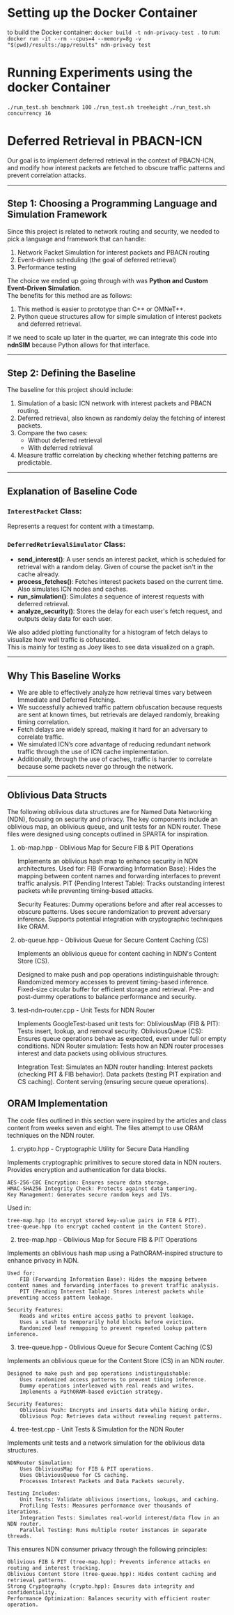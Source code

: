 # Setting up the Docker Container

to build the Docker container:   `docker build -t ndn-privacy-test .`
to run:     `docker run -it --rm --cpus=4 --memory=8g -v "$(pwd)/results:/app/results" ndn-privacy test`

# Running Experiments using the docker Container

`./run_test.sh benchmark 100`
`./run_test.sh treeheight`
`./run_test.sh concurrency 16`


# Deferred Retrieval in PBACN-ICN

Our goal is to implement deferred retrieval in the context of PBACN-ICN, and modify how interest packets are fetched to obscure traffic patterns and prevent correlation attacks.

---

## Step 1: Choosing a Programming Language and Simulation Framework

Since this project is related to network routing and security, we needed to pick a language and framework that can handle:
1. Network Packet Simulation for interest packets and PBACN routing
2. Event-driven scheduling (the goal of deferred retrieval)
3. Performance testing

The choice we ended up going through with was **Python and Custom Event-Driven Simulation**.  
The benefits for this method are as follows:
1. This method is easier to prototype than C++ or OMNeT++.
2. Python queue structures allow for simple simulation of interest packets and deferred retrieval.

If we need to scale up later in the quarter, we can integrate this code into **ndnSIM** because Python allows for that interface.

---

## Step 2: Defining the Baseline

The baseline for this project should include:
1. Simulation of a basic ICN network with interest packets and PBACN routing.
2. Deferred retrieval, also known as randomly delay the fetching of interest packets.
3. Compare the two cases:
   - Without deferred retrieval
   - With deferred retrieval
4. Measure traffic correlation by checking whether fetching patterns are predictable.

---

## Explanation of Baseline Code

### `InterestPacket` Class:
Represents a request for content with a timestamp.

### `DeferredRetrievalSimulator` Class:
- **send_interest()**: A user sends an interest packet, which is scheduled for retrieval with a random delay. Given of course the packet isn't in the cache already.
- **process_fetches()**: Fetches interest packets based on the current time. Also simulates ICN nodes and caches.
- **run_simulation()**: Simulates a sequence of interest requests with deferred retrieval.
- **analyze_security()**: Stores the delay for each user's fetch request, and outputs delay data for each user.

We also added plotting functionality for a histogram of fetch delays to visualize how well traffic is obfuscated.  
This is mainly for testing as Joey likes to see data visualized on a graph.

---

## Why This Baseline Works

- We are able to effectively analyze how retrieval times vary between Immediate and Deferred Fetching.
- We successfully achieved traffic pattern obfuscation because requests are sent at known times, but retrievals are delayed randomly, breaking timing correlation.
- Fetch delays are widely spread, making it hard for an adversary to correlate traffic.
- We simulated ICN’s core advantage of reducing redundant network traffic through the use of ICN cache implementation.
- Additionally, through the use of caches, traffic is harder to correlate because some packets never go through the network.

---

## Oblivious Data Structs
The following oblivious data structures are for Named Data Networking (NDN), focusing on security and privacy. The key components include an oblivious map, an oblivious queue, and unit tests for an NDN router. These files were designed using concepts outlined in SPARTA for inspiration.

1. ob-map.hpp - Oblivious Map for Secure FIB & PIT Operations

    Implements an oblivious hash map to enhance security in NDN architectures.
    Used for:
        FIB (Forwarding Information Base): Hides the mapping between content names and forwarding interfaces to prevent traffic analysis.
        PIT (Pending Interest Table): Tracks outstanding interest packets while preventing timing-based attacks.
        
    Security Features:
        Dummy operations before and after real accesses to obscure patterns.
        Uses secure randomization to prevent adversary inference.
        Supports potential integration with cryptographic techniques like ORAM.

2. ob-queue.hpp - Oblivious Queue for Secure Content Caching (CS)

    Implements an oblivious queue for content caching in NDN's Content Store (CS).

    Designed to make push and pop operations indistinguishable through:
        Randomized memory accesses to prevent timing-based inference.
        Fixed-size circular buffer for efficient storage and retrieval.
        Pre- and post-dummy operations to balance performance and security.

3. test-ndn-router.cpp - Unit Tests for NDN Router

    Implements GoogleTest-based unit tests for:
        ObliviousMap (FIB & PIT): Tests insert, lookup, and removal security.
        ObliviousQueue (CS): Ensures queue operations behave as expected, even under full or empty conditions.
        NDN Router simulation: Tests how an NDN router processes interest and data packets using oblivious structures.

    Integration Test: Simulates an NDN router handling:
        Interest packets (checking PIT & FIB behavior).
        Data packets (testing PIT expiration and CS caching).
        Content serving (ensuring secure queue operations).

## ORAM Implementation
The code files outlined in this section were inspired by the articles and class content from weeks seven and eight. The files attempt to use ORAM techniques on the NDN router.

1. crypto.hpp - Cryptographic Utility for Secure Data Handling

Implements cryptographic primitives to secure stored data in NDN routers. Provides encryption and authentication for data blocks.

    AES-256-CBC Encryption: Ensures secure data storage.
    HMAC-SHA256 Integrity Check: Protects against data tampering.
    Key Management: Generates secure random keys and IVs.

Used in:

    tree-map.hpp (to encrypt stored key-value pairs in FIB & PIT).
    tree-queue.hpp (to encrypt cached content in the Content Store).

2. tree-map.hpp - Oblivious Map for Secure FIB & PIT Operations

Implements an oblivious hash map using a PathORAM-inspired structure to enhance privacy in NDN.

    Used for:
        FIB (Forwarding Information Base): Hides the mapping between content names and forwarding interfaces to prevent traffic analysis.
        PIT (Pending Interest Table): Stores interest packets while preventing access pattern leakage.

    Security Features:
        Reads and writes entire access paths to prevent leakage.
        Uses a stash to temporarily hold blocks before eviction.
        Randomized leaf remapping to prevent repeated lookup pattern inference.

3. tree-queue.hpp - Oblivious Queue for Secure Content Caching (CS)

Implements an oblivious queue for the Content Store (CS) in an NDN router.

    Designed to make push and pop operations indistinguishable:
        Uses randomized access patterns to prevent timing inference.
        Dummy operations interleaved with real reads and writes.
        Implements a PathORAM-based eviction strategy.

    Security Features:
        Oblivious Push: Encrypts and inserts data while hiding order.
        Oblivious Pop: Retrieves data without revealing request patterns.

4. tree-test.cpp - Unit Tests & Simulation for the NDN Router

Implements unit tests and a network simulation for the oblivious data structures.

    NDNRouter Simulation:
        Uses ObliviousMap for FIB & PIT operations.
        Uses ObliviousQueue for CS caching.
        Processes Interest Packets and Data Packets securely.

    Testing Includes:
        Unit Tests: Validate oblivious insertions, lookups, and caching.
        Profiling Tests: Measures performance over thousands of iterations.
        Integration Tests: Simulates real-world interest/data flow in an NDN router.
        Parallel Testing: Runs multiple router instances in separate threads.
        
This ensures NDN consumer privacy through the following principles:

    Oblivious FIB & PIT (tree-map.hpp): Prevents inference attacks on routing and interest tracking.
    Oblivious Content Store (tree-queue.hpp): Hides content caching and retrieval patterns.
    Strong Cryptography (crypto.hpp): Ensures data integrity and confidentiality.
    Performance Optimization: Balances security with efficient router operation.